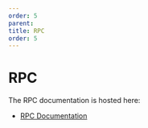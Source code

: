 ```yaml
---
order: 5
parent:
title: RPC
order: 5
---
```


# RPC

The RPC documentation is hosted here:

- [RPC Documentation](https://docs.cometbft.com/v0.37/rpc)
